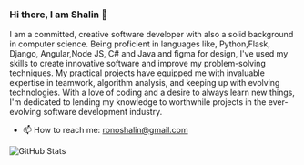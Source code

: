 ### Hi there, I am Shalin 👋
I am a committed, creative software developer with also a solid background in computer science. Being proficient in languages like, Python,Flask, Django, Angular,Node JS, C# and Java and figma for design, I've used my skills to create innovative software and improve my problem-solving techniques. My practical projects have equipped me with invaluable expertise in teamwork, algorithm analysis, and keeping up with evolving technologies. With a love of coding and a desire to always learn new things, I'm dedicated to lending my knowledge to worthwhile projects in the ever-evolving software development industry.


- 📫 How to reach me: ronoshalin@gmail.com

![GitHub Stats](https://github-readme-stats.vercel.app/api?username=sha-lin&theme=radical)
